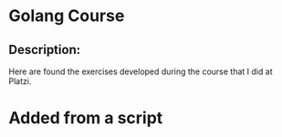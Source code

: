 # Golang Course

## Description:
Here are found the exercises developed during the course that I did at Platzi.
# Added from a script
